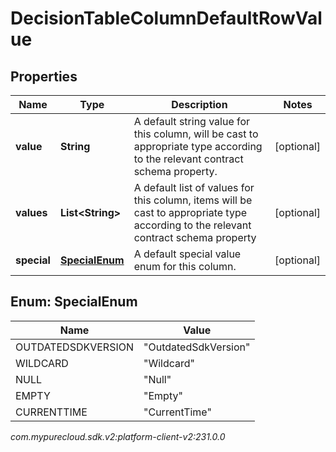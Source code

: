 # DecisionTableColumnDefaultRowValue


## Properties

| Name | Type | Description | Notes |
| ------------ | ------------- | ------------- | ------------- |
| **value** | **String** | A default string value for this column, will be cast to appropriate type according to the relevant contract schema property. |  [optional] |
| **values** | **List&lt;String&gt;** | A default list of values for this column, items will be cast to appropriate type according to the relevant contract schema property |  [optional] |
| **special** | [**SpecialEnum**](#Enum--SpecialEnum) | A default special value enum for this column. |  [optional] |


## Enum: SpecialEnum

| Name | Value |
| ---- | ----- |
| OUTDATEDSDKVERSION | &quot;OutdatedSdkVersion&quot; | 
| WILDCARD | &quot;Wildcard&quot; | 
| NULL | &quot;Null&quot; | 
| EMPTY | &quot;Empty&quot; | 
| CURRENTTIME | &quot;CurrentTime&quot; | 




_com.mypurecloud.sdk.v2:platform-client-v2:231.0.0_
